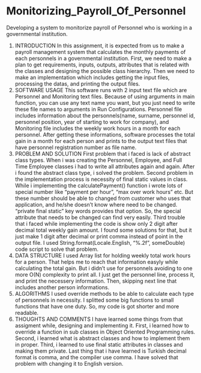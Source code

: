 # Monitorizing_Payroll_Of_Personnel
Developing a system to monitorize payroll of Personnel who is working in a governmental institution.

1)	INTRODUCTION
In this assignment, it is expected from us to make a payroll management system that calculates the monthly payments of each personnels in a governmental institution. First, we need to make a plan to get requirements, inputs, outputs, attributes that is related with the classes and designing the possible class hierarchy. Then we need to make an implementation which includes getting the input files, processing the datas, and printing the output files. 
2)	SOFTWARE USAGE
This software runs with 2 input text file which are Personnel and Monitoring text files. Because of using arguments in main function, you can use any text name you want, but you just need to write these file names to arguments in Run Configurations. Personnel file includes information about the personnels(name, surname, personnel id, personnel position, year of starting to work for company), and Monitoring file includes the weekly work hours in a month for each personnel. After getting these informations, software processes the total gain in a month for each person and prints to the output text files that have personnel registration number as file name.
3)	PROBLEM AND SOLUTION
First problem that i faced is lack of abstract class types. When i was creating the Personnel, Employee, and Full Time Employee classes i had to write all attributes again and again. After i found the abstract class type, i solved the problem.
Second problem in the implementation process is necessity of final static values in class. While i implementing the calculatePayment() function i wrote lots of special number like “payment per hour”, “max over work hours” etc. But these number should be able to changed from customer who uses that application, and he/she doesn’t know where need to be changed. “private final static” key words provides that option. So, the special attribute that needs to be changed can find very easily.
Third trouble that i faced while implementing the code is show only 2 digit after decimal total weekly gain amount. I found some solutions for that, but it just make 1 digit after decimal or print comma instead of point in the output file. I used String.format(Locale.English, “%.2f”, someDouble) code script to solve that problem.
4)	DATA STRUCTURE
I used Array list for holding weekly total work hours for a person. That helps me to reach that information easyly while calculating the total gain. But i didn’t use for personnels avoiding to one more O(N) complexity to print all. I just get the personnel line, process it, and print the necessery information. Then, skipping next line that includes another person informations.
5)	ALGORITHMS
I used override methods to be able to calculate each type of personnels in necessity. I splitted some big functions to small functions that have one duty. So, my code is got shorter and more readable. 
7)	THOUGHTS AND COMMENTS
I have learned some things from that assigment while, designing and implementing it.  First, i learned how to override a function in sub classes in Object Oriented Programming rules. Second, i learned what is abstract classes and how to implement them in proper. Third, i learned to use final static attributes in classes and making them private. Last thing that i have learned is Turkish decimal format is comma, and the compiler use comma. I have solved that problem with changing it to English version.
